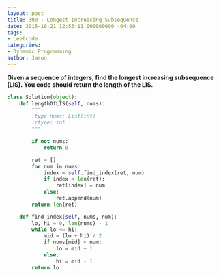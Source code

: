```yaml
---
layout: post
title: 300 - Longest Increasing Subsequence
date: 2015-10-21 12:53:11.000000000 -04:00
tags:
- Leetcode
categories:
- Dynamic Programming
author: Jason
---
```

**Given a sequence of integers, find the longest increasing subsequence (LIS). You code should return the length of the LIS.**

``` python
class Solution(object):
    def lengthOfLIS(self, nums):
        """
        :type nums: List[int]
        :rtype: int
        """

        if not nums:
            return 0

        ret = []
        for num in nums:
            index = self.find_index(ret, num)
            if index < len(ret):
                ret[index] = num
            else:
                ret.append(num)
        return len(ret)

    def find_index(self, nums, num):
        lo, hi = 0, len(nums) - 1
        while lo <= hi:
            mid = (lo + hi) / 2
            if nums[mid] < num:
                lo = mid + 1
            else:
                hi = mid - 1
        return lo
```
